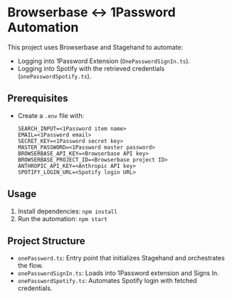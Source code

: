 # Browserbase <-> 1Password Automation

This project uses Browserbase and Stagehand to automate:
- Logging into 1Password Extension (`OnePasswordSignIn.ts`).
- Logging into Spotify with the retrieved credentials (`onePasswordSpotify.ts`).

## Prerequisites
- Create a `.env` file with:
  ```env
  SEARCH_INPUT=<1Password item name>
  EMAIL=<1Password email>
  SECRET_KEY=<1Password secret key>
  MASTER_PASSWORD=<1Password master password>
  BROWSERBASE_API_KEY=<Browserbase API key>
  BROWSERBASE_PROJECT_ID=<Browserbase project ID>
  ANTHROPIC_API_KEY=<Anthropic API key>
  SPOTIFY_LOGIN_URL=<Spotify login URL>
  ```

## Usage
1. Install dependencies: `npm install`
2. Run the automation: `npm start`

## Project Structure
- `onePassword.ts`: Entry point that initializes Stagehand and orchestrates the flow.
- `onePasswordSignIn.ts`: Loads into 1Password extension and Signs In.
- `onePasswordSpotify.ts`: Automates Spotify login with fetched credentials.

